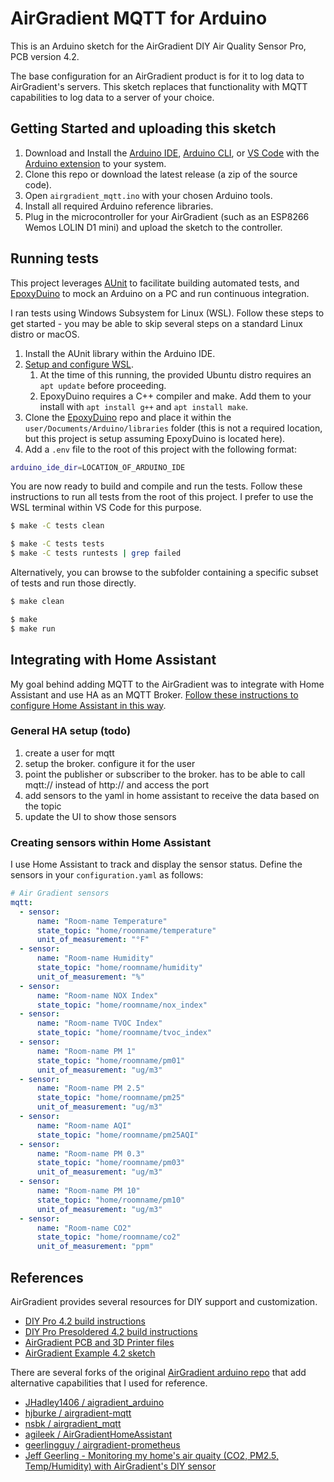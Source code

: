 # AirGradient MQTT for Arduino

This is an Arduino sketch for the AirGradient DIY Air Quality Sensor Pro, PCB version 4.2. 

The base configuration for an AirGradient product is for it to log data to AirGradient's servers. This sketch replaces that functionality with MQTT capabilities to log data to a server of your choice.

## Getting Started and uploading this sketch

1. Download and Install the [Arduino IDE](https://www.arduino.cc/en/software), [Arduino CLI](https://arduino.github.io/arduino-cli/0.19/installation/), or [VS Code](https://code.visualstudio.com/) with the [Arduino extension](https://marketplace.visualstudio.com/items?itemName=vsciot-vscode.vscode-arduino) to your system.
1. Clone this repo or download the latest release (a zip of the source code).
1. Open `airgradient_mqtt.ino` with your chosen Arduino tools.
1. Install all required Arduino reference libraries.
1. Plug in the microcontroller for your AirGradient (such as an ESP8266 Wemos LOLIN D1 mini) and upload the sketch to the controller.

## Running tests

This project leverages [AUnit](https://github.com/bxparks/AUnit) to facilitate building automated tests, and [EpoxyDuino](https://github.com/bxparks/EpoxyDuino) to mock an Arduino on a PC and run continuous integration.

I ran tests using Windows Subsystem for Linux (WSL). Follow these steps to get started - you may be able to skip several steps on a standard Linux distro or macOS.

1. Install the AUnit library within the Arduino IDE.
1. [Setup and configure WSL](https://learn.microsoft.com/en-us/windows/wsl/install).
    1. At the time of this running, the provided Ubuntu distro requires an `apt update` before proceeding.
    1. EpoxyDuino requires a C++ compiler and make. Add them to your install with `apt install g++` and `apt install make`.
1. Clone the [EpoxyDuino](https://github.com/bxparks/EpoxyDuino) repo and place it within the `user/Documents/Arduino/libraries` folder (this is not a required location, but this project is setup assuming EpoxyDuino is located here).
1. Add a `.env` file to the root of this project with the following format:

```bash
arduino_ide_dir=LOCATION_OF_ARDUINO_IDE
```

You are now ready to build and compile and run the tests. Follow these instructions to run all tests from the root of this project. I prefer to use the WSL terminal within VS Code for this purpose.

```bash
$ make -C tests clean

$ make -C tests tests
$ make -C tests runtests | grep failed
```

Alternatively, you can browse to the subfolder containing a specific subset of tests and run those directly.

```bash
$ make clean

$ make
$ make run
```

## Integrating with Home Assistant

My goal behind adding MQTT to the AirGradient was to integrate with Home Assistant and use HA as an MQTT Broker. [Follow these instructions to configure Home Assistant in this way](https://www.home-assistant.io/integrations/mqtt).

### General HA setup (todo)

1. create a user for mqtt
1. setup the broker. configure it for the user
1. point the publisher or subscriber to the broker. has to be able to call mqtt:// instead of http:// and access the port
1. add sensors to the yaml in home assistant to receive the data based on the topic
1. update the UI to show those sensors

### Creating sensors within Home Assistant

I use Home Assistant to track and display the sensor status. Define the sensors in your `configuration.yaml` as follows:

```yaml
# Air Gradient sensors
mqtt:
  - sensor:
      name: "Room-name Temperature"
      state_topic: "home/roomname/temperature"
      unit_of_measurement: "°F"
  - sensor:
      name: "Room-name Humidity"
      state_topic: "home/roomname/humidity"
      unit_of_measurement: "%"
  - sensor:
      name: "Room-name NOX Index"
      state_topic: "home/roomname/nox_index"
  - sensor:
      name: "Room-name TVOC Index"
      state_topic: "home/roomname/tvoc_index"
  - sensor:
      name: "Room-name PM 1"
      state_topic: "home/roomname/pm01"
      unit_of_measurement: "ug/m3"
  - sensor:
      name: "Room-name PM 2.5"
      state_topic: "home/roomname/pm25"
      unit_of_measurement: "ug/m3"
  - sensor:
      name: "Room-name AQI"
      state_topic: "home/roomname/pm25AQI"
  - sensor:
      name: "Room-name PM 0.3"
      state_topic: "home/roomname/pm03"
      unit_of_measurement: "ug/m3"
  - sensor:
      name: "Room-name PM 10"
      state_topic: "home/roomname/pm10"
      unit_of_measurement: "ug/m3"
  - sensor:
      name: "Room-name CO2"
      state_topic: "home/roomname/co2"
      unit_of_measurement: "ppm"
```

## References

AirGradient provides several resources for DIY support and customization.

- [DIY Pro 4.2 build instructions](https://www.airgradient.com/open-airgradient/instructions/diy-pro-v42/)
- [DIY Pro Presoldered 4.2 build instructions](https://www.airgradient.com/open-airgradient/instructions/diy-pro-presoldered-v42/)
- [AirGradient PCB and 3D Printer files](https://www.airgradient.com/open-airgradient/instructions/overview/)
- [AirGradient Example 4.2 sketch](https://github.com/airgradienthq/arduino/blob/master/examples/DIY_PRO_V4_2/DIY_PRO_V4_2.ino)

There are several forks of the original [AirGradient arduino repo](https://github.com/airgradienthq/arduino/) that add alternative capabilities that I used for reference.

- [JHadley1406 / aigradient_arduino](https://github.com/JHadley1406/airgradient_arduino)
- [hjburke / airgradient-mqtt](https://github.com/hjburke/airgradient-mqtt)
- [nsbk / airgradient_mqtt](https://github.com/nsbk/airgradient_mqtt)
- [agileek / AirGradientHomeAssistant](https://github.com/agileek/AirGradientHomeAssistant)
- [geerlingguy / airgradient-prometheus](https://github.com/geerlingguy/airgradient-prometheus)
- [Jeff Geerling - Monitoring my home's air quaity (CO2, PM2.5, Temp/Humidity) with AirGradient's DIY sensor](https://www.jeffgeerling.com/blog/2021/airgradient-diy-air-quality-monitor-co2-pm25)
